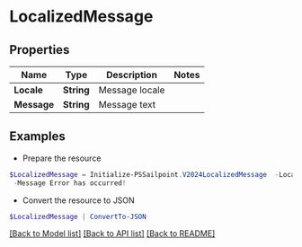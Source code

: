 # LocalizedMessage
## Properties

Name | Type | Description | Notes
------------ | ------------- | ------------- | -------------
**Locale** | **String** | Message locale | 
**Message** | **String** | Message text | 

## Examples

- Prepare the resource
```powershell
$LocalizedMessage = Initialize-PSSailpoint.V2024LocalizedMessage  -Locale An error has occurred! `
 -Message Error has occurred!
```

- Convert the resource to JSON
```powershell
$LocalizedMessage | ConvertTo-JSON
```

[[Back to Model list]](../README.md#documentation-for-models) [[Back to API list]](../README.md#documentation-for-api-endpoints) [[Back to README]](../README.md)

